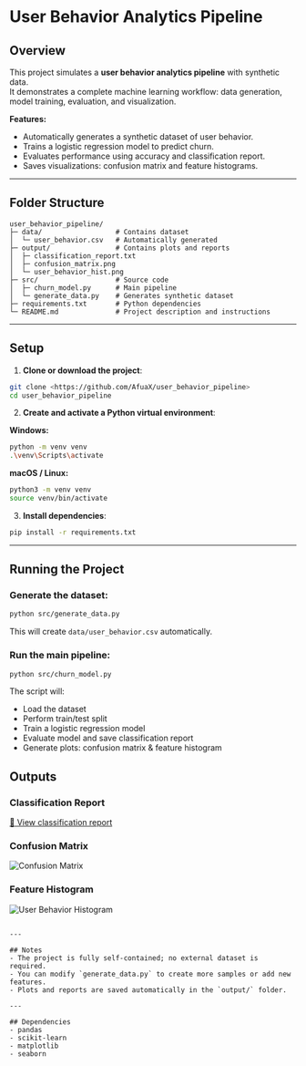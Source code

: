 # User Behavior Analytics Pipeline

## Overview
This project simulates a **user behavior analytics pipeline** with synthetic data.  
It demonstrates a complete machine learning workflow: data generation, model training, evaluation, and visualization.

**Features:**
- Automatically generates a synthetic dataset of user behavior.
- Trains a logistic regression model to predict churn.
- Evaluates performance using accuracy and classification report.
- Saves visualizations: confusion matrix and feature histograms.

---

## Folder Structure

```
user_behavior_pipeline/
├─ data/                  # Contains dataset
│  └─ user_behavior.csv   # Automatically generated
├─ output/                # Contains plots and reports
│  ├─ classification_report.txt
│  ├─ confusion_matrix.png
│  └─ user_behavior_hist.png
├─ src/                   # Source code
│  ├─ churn_model.py      # Main pipeline
│  └─ generate_data.py    # Generates synthetic dataset
├─ requirements.txt       # Python dependencies
└─ README.md              # Project description and instructions
```

---

## Setup

1. **Clone or download the project**:

```bash
git clone <https://github.com/AfuaX/user_behavior_pipeline>
cd user_behavior_pipeline
```

2. **Create and activate a Python virtual environment**:

**Windows:**
```bash
python -m venv venv
.\venv\Scripts\activate
```

**macOS / Linux:**
```bash
python3 -m venv venv
source venv/bin/activate
```

3. **Install dependencies**:
```bash
pip install -r requirements.txt
```

---

## Running the Project

### Generate the dataset:
```bash
python src/generate_data.py
```
This will create `data/user_behavior.csv` automatically.

### Run the main pipeline:
```bash
python src/churn_model.py
```

The script will:
- Load the dataset  
- Perform train/test split  
- Train a logistic regression model  
- Evaluate model and save classification report  
- Generate plots: confusion matrix & feature histogram  

## Outputs

### Classification Report  
[📄 View classification report](output/classification_report.txt)

### Confusion Matrix  
![Confusion Matrix](output/confusion_matrix.png)

### Feature Histogram  
![User Behavior Histogram](output/user_behavior_hist.png)
```

---

## Notes
- The project is fully self-contained; no external dataset is required.  
- You can modify `generate_data.py` to create more samples or add new features.  
- Plots and reports are saved automatically in the `output/` folder.  

---

## Dependencies
- pandas  
- scikit-learn  
- matplotlib  
- seaborn  
